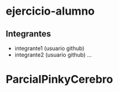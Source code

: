# ejercicio-alumno

## Integrantes

- integrante1 (usuario github)
- integrante2 (usuario github)
...
# ParcialPinkyCerebro
